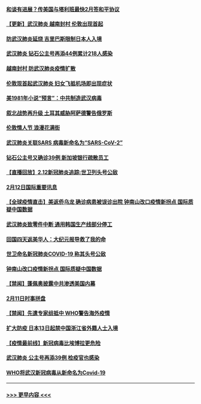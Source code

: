 #### [和谈有进展？传美国与塔利班最快2月签和平协议](../pages/prog202/a102776291.md?t=02131622) 
#### [【更新】武汉肺炎 越南封村 伦敦出现首起](../pages/prog202/a102770740.md?t=02131622) 
#### [防武汉肺炎延烧 吉里巴斯限制日本人入境](../pages/prog202/a102776276.md?t=02131622) 
#### [武汉肺炎 钻石公主号再添44例累计218人感染](../pages/prog202/a102776089.md?t=02131622) 
#### [越南封村 防武汉肺炎疫情扩散](../pages/prog202/a102776214.md?t=02131622) 
#### [伦敦现首起武汉肺炎 妇女飞抵机场即出现症状](../pages/prog202/a102776031.md?t=02131622) 
#### [美1981年小说“预言”：中共制造武汉病毒](../pages/prog202/a102775980.md?t=02131622) 
#### [叙北战势再升级 土耳其威胁阿萨德警告俄罗斯](../pages/prog202/a102775904.md?t=02131622) 
#### [伦敦情人节 浪漫花满街](../pages/prog202/a102775786.md?t=02131622) 
#### [武汉肺炎关联SARS 病毒新命名为“SARS-CoV-2”](../pages/prog202/a102775719.md?t=02131622) 
#### [钻石公主号又确诊39例 新加坡银行疏散员工](../pages/prog202/a102775691.md?t=02131622) 
#### [【直播回放】2.12新冠肺炎追踪:世卫列头号公敌](../pages/prog202/a102775541.md?t=02131622) 
#### [2月12日国际重要讯息](../pages/prog202/a102775437.md?t=02131622) 
#### [【全球疫情直击】美返侨乌龙 确诊病患被误诊出院 钟南山改口疫情新拐点 国际质疑中国数据](../pages/prog202/a102775378.md?t=02131622) 
#### [武汉肺炎致零件中断 通用韩国生产线部分停工](../pages/prog202/a102775365.md?t=02131622) 
#### [回国四天返美华人：大纪元报导救了我的命](../pages/prog202/a102775342.md?t=02131622) 
#### [世卫命名新冠肺炎COVID-19 称其头号公敌](../pages/prog202/a102775196.md?t=02131622) 
#### [钟南山改口疫情新拐点 国际质疑中国数据](../pages/prog202/a102775178.md?t=02131622) 
#### [【禁闻】蓬佩奥披露中共渗透美国内幕](../pages/prog202/a102775129.md?t=02131622) 
#### [2月11日时事拼盘](../pages/prog202/a102775140.md?t=02131622) 
#### [【禁闻】先遣专家组抵中 WHO警告海外疫情](../pages/prog202/a102775112.md?t=02131622) 
#### [扩大防疫 日本13日起禁中国浙江省外籍人士入境](../pages/prog202/a102775051.md?t=02131622) 
#### [【疫情最前线】新冠病毒比埃博拉更危险](../pages/prog202/a102775043.md?t=02131622) 
#### [武汉肺炎 公主号再添39例 检疫官也感染](../pages/prog202/a102775031.md?t=02131622) 
#### [WHO将武汉新冠病毒从新命名为Covid-19](../pages/prog202/a102774891.md?t=02131622) 

----
#### [ >>> 更早内容 <<< ](../indexes/prog202-earlier.md)
